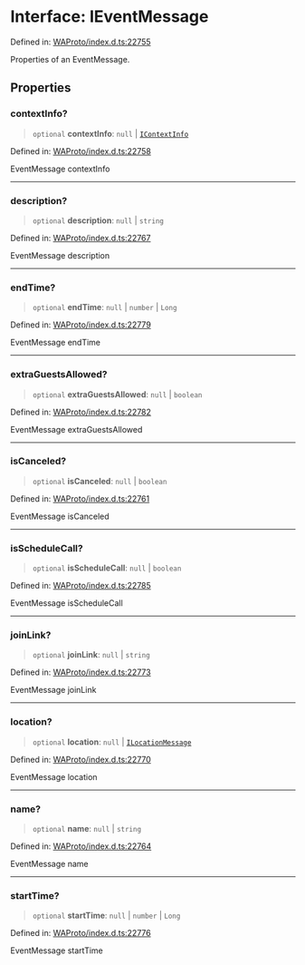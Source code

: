 # Interface: IEventMessage

Defined in: [WAProto/index.d.ts:22755](https://github.com/Fokusdotid/bail/blob/dad8cbc7bd41e0c17126095b0fc017b92c3d85cf/WAProto/index.d.ts#L22755)

Properties of an EventMessage.

## Properties

### contextInfo?

> `optional` **contextInfo**: `null` \| [`IContextInfo`](../../../interfaces/IContextInfo.md)

Defined in: [WAProto/index.d.ts:22758](https://github.com/Fokusdotid/bail/blob/dad8cbc7bd41e0c17126095b0fc017b92c3d85cf/WAProto/index.d.ts#L22758)

EventMessage contextInfo

***

### description?

> `optional` **description**: `null` \| `string`

Defined in: [WAProto/index.d.ts:22767](https://github.com/Fokusdotid/bail/blob/dad8cbc7bd41e0c17126095b0fc017b92c3d85cf/WAProto/index.d.ts#L22767)

EventMessage description

***

### endTime?

> `optional` **endTime**: `null` \| `number` \| `Long`

Defined in: [WAProto/index.d.ts:22779](https://github.com/Fokusdotid/bail/blob/dad8cbc7bd41e0c17126095b0fc017b92c3d85cf/WAProto/index.d.ts#L22779)

EventMessage endTime

***

### extraGuestsAllowed?

> `optional` **extraGuestsAllowed**: `null` \| `boolean`

Defined in: [WAProto/index.d.ts:22782](https://github.com/Fokusdotid/bail/blob/dad8cbc7bd41e0c17126095b0fc017b92c3d85cf/WAProto/index.d.ts#L22782)

EventMessage extraGuestsAllowed

***

### isCanceled?

> `optional` **isCanceled**: `null` \| `boolean`

Defined in: [WAProto/index.d.ts:22761](https://github.com/Fokusdotid/bail/blob/dad8cbc7bd41e0c17126095b0fc017b92c3d85cf/WAProto/index.d.ts#L22761)

EventMessage isCanceled

***

### isScheduleCall?

> `optional` **isScheduleCall**: `null` \| `boolean`

Defined in: [WAProto/index.d.ts:22785](https://github.com/Fokusdotid/bail/blob/dad8cbc7bd41e0c17126095b0fc017b92c3d85cf/WAProto/index.d.ts#L22785)

EventMessage isScheduleCall

***

### joinLink?

> `optional` **joinLink**: `null` \| `string`

Defined in: [WAProto/index.d.ts:22773](https://github.com/Fokusdotid/bail/blob/dad8cbc7bd41e0c17126095b0fc017b92c3d85cf/WAProto/index.d.ts#L22773)

EventMessage joinLink

***

### location?

> `optional` **location**: `null` \| [`ILocationMessage`](ILocationMessage.md)

Defined in: [WAProto/index.d.ts:22770](https://github.com/Fokusdotid/bail/blob/dad8cbc7bd41e0c17126095b0fc017b92c3d85cf/WAProto/index.d.ts#L22770)

EventMessage location

***

### name?

> `optional` **name**: `null` \| `string`

Defined in: [WAProto/index.d.ts:22764](https://github.com/Fokusdotid/bail/blob/dad8cbc7bd41e0c17126095b0fc017b92c3d85cf/WAProto/index.d.ts#L22764)

EventMessage name

***

### startTime?

> `optional` **startTime**: `null` \| `number` \| `Long`

Defined in: [WAProto/index.d.ts:22776](https://github.com/Fokusdotid/bail/blob/dad8cbc7bd41e0c17126095b0fc017b92c3d85cf/WAProto/index.d.ts#L22776)

EventMessage startTime
